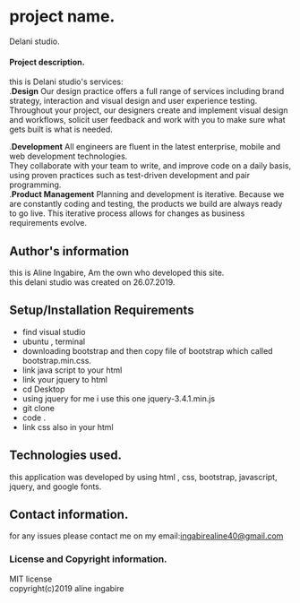 
 # project name.
Delani studio.
#### Project description.
this is Delani studio's services:<br>
.<b>Design</b>
Our design practice offers a full range of services including brand strategy, interaction and visual design and user experience testing.
Throughout your project, our designers create and implement visual design and workflows, solicit user feedback and work with you to make sure what gets built is what is needed.<br>

.<b>Development</b>
All engineers are fluent in the latest enterprise, mobile and web development technologies.<br>
They collaborate with your team to write, and improve code on a daily basis, using proven practices such as test-driven development and pair programming.<br>
.<b>Product Management</b>
Planning and development is iterative. Because we are constantly coding and testing, the products we build are always ready to go live. 
This iterative process allows for changes as business requirements evolve.
## Author's information
this is Aline Ingabire, Am the own who developed this site. <br>this delani studio was created on 26.07.2019.

## Setup/Installation Requirements
* find visual studio
* ubuntu , terminal
* downloading bootstrap  and then copy file of bootstrap which called bootstrap.min.css.
* link java script to your html
* link your jquery to html
* cd Desktop
* using jquery  for me i use this one jquery-3.4.1.min.js
* git clone
* code .
* link css also in your html



## Technologies used.
this application was developed by using html , css, bootstrap, javascript, jquery, and  google fonts.
## Contact information.
for any issues please contact me on my email:ingabirealine40@gmail.com
### License and Copyright information.
 MIT license <br>
 copyright(c)2019 aline ingabire